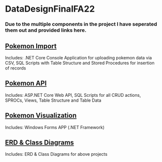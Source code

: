 # DataDesignFinalFA22

### Due to the multiple components in the project I have seperated them out and provided links here.


## [Pokemon Import](https://github.com/mcdonaldduncan/PokemonImport)
Includes: .NET Core Console Application for uploading pokemon data via CSV, SQL Scripts with Table Structure and Stored Procedures for insertion of records

## [Pokemon API](https://github.com/mcdonaldduncan/PokemonImport)
Includes: ASP.NET Core Web API, SQL Scripts for all CRUD actions, SPROCs, Views, Table Structure and Table Data

## [Pokemon Visualization](https://github.com/mcdonaldduncan/PokemonImport)
Includes: Windows Forms APP (.NET Framework)

## [ERD & Class Diagrams](https://github.com/mcdonaldduncan/PokemonImport)
Includes: ERD & Class Diagrams for above projects
